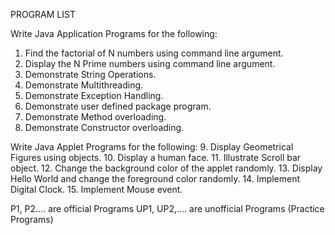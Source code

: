 PROGRAM LIST

Write Java Application Programs for the following:
1. Find the factorial of N numbers using command line argument.
2. Display the N Prime numbers using command line argument.
3. Demonstrate String Operations.
4. Demonstrate Multithreading.
5. Demonstrate Exception Handling.
6. Demonstrate user defined package program.
7. Demonstrate Method overloading.
8. Demonstrate Constructor overloading.

Write Java Applet Programs for the following:
9. Display Geometrical Figures using objects.
10. Display a human face.
11. Illustrate Scroll bar object.
12. Change the background color of the applet randomly.
13. Display Hello World and change the foreground color randomly.
14. Implement Digital Clock.
15. Implement Mouse event.

P1, P2.... are official Programs
UP1, UP2,.... are unofficial Programs (Practice Programs)